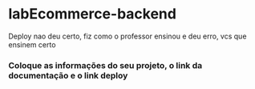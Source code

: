 # labEcommerce-backend
Deploy nao deu certo, fiz como o professor ensinou e deu erro, vcs que ensinem certo 


### Coloque as informações do seu projeto, o link da documentação e o link deploy
